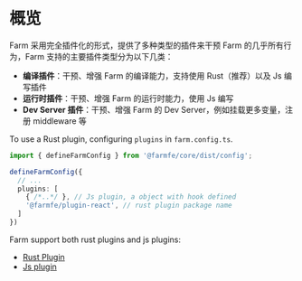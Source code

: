 
# 概览

Farm 采用完全插件化的形式，提供了多种类型的插件来干预 Farm 的几乎所有行为，Farm 支持的主要插件类型分为以下几类：
* **编译插件**：干预、增强 Farm 的编译能力，支持使用 Rust（推荐）以及 Js 编写插件
* **运行时插件**：干预、增强 Farm 的运行时能力，使用 Js 编写
* **Dev Server 插件**：干预、增强 Farm 的 Dev Server，例如挂载更多变量，注册 middleware 等

To use a Rust plugin, configuring `plugins` in `farm.config.ts`.

```ts
import { defineFarmConfig } from '@farmfe/core/dist/config';

defineFarmConfig({
  // ...
  plugins: [
    { /*..*/ }, // Js plugin, a object with hook defined
    '@farmfe/plugin-react', // rust plugin package name
  ]
})

```

Farm support both rust plugins and js plugins:

* [Rust Plugin](/docs/plugins/writing-plugins/rust-plugin)
* [Js plugin](/docs/plugins/writing-plugins/js-plugin)
